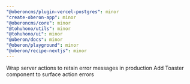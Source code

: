 ```yaml
---
"@oberoncms/plugin-vercel-postgres": minor
"create-oberon-app": minor
"@oberoncms/core": minor
"@tohuhono/utils": minor
"@tohuhono/ui": minor
"@oberon/docs": minor
"@oberon/playground": minor
"@oberon/recipe-nextjs": minor
---
```


Wrap server actions to retain error messages in production
Add Toaster component to surface action errors

